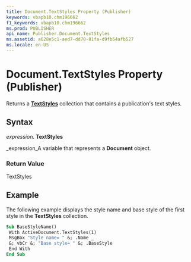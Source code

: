```yaml
---
title: Document.TextStyles Property (Publisher)
keywords: vbapb10.chm196662
f1_keywords: vbapb10.chm196662
ms.prod: PUBLISHER
api_name: Publisher.Document.TextStyles
ms.assetid: a628e5c1-aed7-dd70-81fa-d9fb54afb527
ms.locale: en-US
---
```



# Document.TextStyles Property (Publisher)

Returns a  **[TextStyles](textstyles-object-publisher.md)** collection that contains a publication's text styles.


## Syntax

 _expression_. **TextStyles**

 _expression_A variable that represents a  **Document** object.


### Return Value

TextStyles


## Example

The following example displays the style name and base style of the first style in the  **TextStyles** collection.


```vb
Sub BaseStyleName() 
 With ActiveDocument.TextStyles(1) 
 MsgBox "Style name= " &; .Name _ 
 &; vbCr &; "Base style= " &; .BaseStyle 
 End With 
End Sub
```


